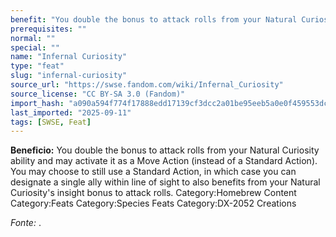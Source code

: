 ```yaml
---
benefit: "You double the bonus to attack rolls from your Natural Curiosity ability and may activate it as a Move Action (instead of a Standard Action). You may choose to still use a Standard Action, in which case you can designate a single ally within line of sight to also benefits from your Natural Curiosity's insight bonus to attack rolls. Category:Homebrew Content Category:Feats Category:Species Feats Category:DX-2052 Creations"
prerequisites: ""
normal: ""
special: ""
name: "Infernal Curiosity"
type: "feat"
slug: "infernal-curiosity"
source_url: "https://swse.fandom.com/wiki/Infernal_Curiosity"
source_license: "CC BY-SA 3.0 (Fandom)"
import_hash: "a090a594f774f17888edd17139cf3dcc2a01be95eeb5a0e0f459553dcbe510d3"
last_imported: "2025-09-11"
tags: [SWSE, Feat]
---
```

**Beneficio:** You double the bonus to attack rolls from your Natural Curiosity ability and may activate it as a Move Action (instead of a Standard Action). You may choose to still use a Standard Action, in which case you can designate a single ally within line of sight to also benefits from your Natural Curiosity's insight bonus to attack rolls. Category:Homebrew Content Category:Feats Category:Species Feats Category:DX-2052 Creations

*Fonte:* .